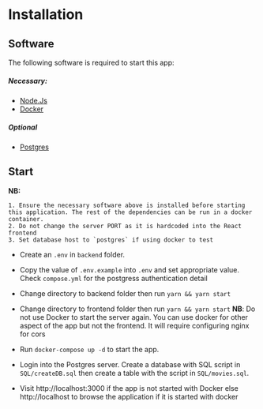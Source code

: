 # Installation

## <a name="software"></a>Software

The following software is required to start this app:

##### Necessary:

- [Node.Js](https://nodejs.org/en/download)
- [Docker](https://www.docker.com/products/docker-desktop)

##### Optional

- [Postgres](https://www.postgresql.org/download)

## <a name="startup"></a>Start

**NB:**

    1. Ensure the necessary software above is installed before starting this application. The rest of the dependencies can be run in a docker container.
    2. Do not change the server PORT as it is hardcoded into the React frontend
    3. Set database host to `postgres` if using docker to test

- Create an `.env` in `backend` folder.
- Copy the value of `.env.example` into `.env` and set appropriate value. Check `compose.yml` for the postgress authentication detail
- Change directory to backend folder then run `yarn && yarn start`
- Change directory to frontend folder then run `yarn && yarn start`
  **NB**: Do not use Docker to start the server again. You can use docker for other aspect of the app but not the frontend. It will require configuring nginx for cors

- Run `docker-compose up -d` to start the app.

- Login into the Postgres server. Create a database with SQL script in `SQL/createDB.sql` then create a table with the script in `SQL/movies.sql`.
- Visit http://localhost:3000 if the app is not started with Docker else http://localhost to browse the application if it is started with docker
